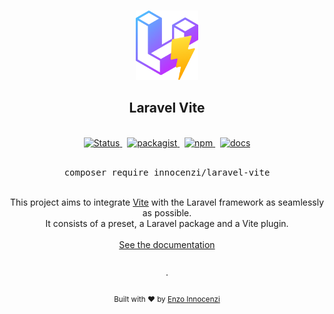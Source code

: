 <p align="center">
  <br />
  <a href="https://github.com/innocenzi/laravel-vite">
    <img width="100" src="./docs/src/public/logo.svg" alt="Logo of Vite">
  </a>
  <br />
</p>

<h2 align="center">Laravel Vite</h2>

<p align="center">
  <br />
  <a href="https://github.com/innocenzi/laravel-vite/actions?query=workflow%3Atests">
    <img alt="Status" src="https://github.com/innocenzi/laravel-vite/workflows/tests/badge.svg">
  </a>
  <span>&nbsp;</span>
  <a href="https://packagist.org/packages/innocenzi/laravel-vite">
    <img alt="packagist" src="https://img.shields.io/packagist/v/innocenzi/laravel-vite">
  </a>
  <span>&nbsp;</span>
  <a href="https://www.npmjs.com/package/vite-plugin-laravel">
    <img alt="npm" src="https://img.shields.io/npm/v/vite-plugin-laravel">
  </a>
  <span>&nbsp;</span>
  <a href="https://laravel-vite.dev">
    <img alt="docs" src="https://img.shields.io/badge/documentation-read-blue">
  </a>
  <br />
  <br />
  <pre><div align="center">composer require innocenzi/laravel-vite</div></pre>
</p>
<br />

<div align="center">
  This project aims to integrate <a href="https://vitejs.dev">Vite</a> with the Laravel framework as seamlessly as possible.
  <br />
  It consists of a preset, a Laravel package and a Vite plugin.
  <br />
  <br />
  <a href="https://laravel-vite.dev">See the documentation</a>
</div>

<p align="center">
  <br />
  ·
  <br />
  <br />
  <sub>Built with ❤︎ by <a href="https://twitter.com/enzoinnocenzi">Enzo Innocenzi</a>
</p>
